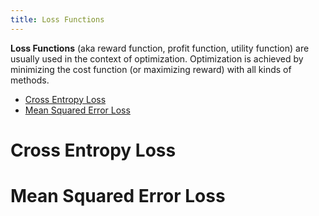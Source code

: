 ```yaml
---
title: Loss Functions
---
```


**Loss Functions** (aka reward function, profit function, utility function) are usually used in the context of optimization. 
Optimization is achieved by minimizing the cost function (or maximizing reward) with all kinds of methods. 

- [Cross Entropy Loss](#cross-entropy-loss)
- [Mean Squared Error Loss](#mean-squared-error-loss)


# Cross Entropy Loss
# Mean Squared Error Loss
